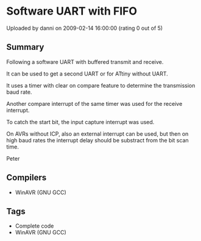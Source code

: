 # Software UART with FIFO

Uploaded by danni on 2009-02-14 16:00:00 (rating 0 out of 5)

## Summary

Following a software UART with buffered transmit and receive.  

It can be used to get a second UART or for ATtiny without UART.


It uses a timer with clear on compare feature to determine the transmission baud rate.  

Another compare interrupt of the same timer was used for the receive interrupt.  

To catch the start bit, the input capture interrupt was used.  

On AVRs without ICP, also an external interrupt can be used, but then on high baud rates the interrupt delay should be substract from the bit scan time.


Peter

## Compilers

- WinAVR (GNU GCC)

## Tags

- Complete code
- WinAVR (GNU GCC)
